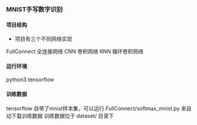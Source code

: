 ### MNIST手写数字识别

#### 项目结构

- 项目有三个不同网络实现

FullConnect 全连接网络
CNN 卷积网络
RNN 循环卷积网络

#### 运行环境
python3
tensorflow


#### 训练数据

tensorflow 自带了mnist样本集，可以运行 FullConnect/softmax_mnist.py 来自动下载训练数据
训练数据位于 dataset/ 目录下